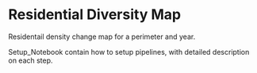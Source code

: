 # Residential Diversity Map

Residentail density change map for a perimeter and year.  

Setup_Notebook contain how to setup pipelines, with detailed description on each step. 


